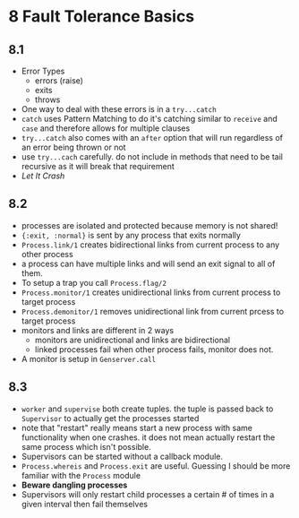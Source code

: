 # 8 Fault Tolerance Basics

## 8.1

* Error Types
  * errors (raise)
  * exits
  * throws
* One way to deal with these errors is in a `try...catch`
* `catch` uses Pattern Matching to do it's catching similar to `receive` and `case` and therefore allows for multiple clauses
* `try...catch` also comes with an `after` option that will run regardless of an error being thrown or not
* use `try...cach` carefully. do not include in methods that need to be tail recursive as it will break that requirement
* *Let It Crash*

## 8.2

* processes are isolated and protected because memory is not shared!
* `{:exit, :normal}` is sent by any process that exits normally
* `Process.link/1` creates bidirectional links from current process to any other process
* a process can have multiple links and will send an exit signal to all of them.
* To setup a trap you call `Process.flag/2`
* `Process.monitor/1` creates unidirectional links from current process to target process
* `Process.demonitor/1` removes unidirectional link from current prcess to target process
* monitors and links are different in 2 ways
  * monitors are unidirectional and links are bidirectional
  * linked processes fail when other process fails, monitor does not.
* A monitor is setup in `Genserver.call`

## 8.3

* `worker` and `supervise` both create tuples. the tuple is passed back to `Supervisor` to actually get the processes started
* note that "restart" really means start a new process with same functionality when one crashes. it does not mean actually restart the same process which isn't possible.
* Supervisors can be started without a callback module.
* `Process.whereis` and `Process.exit` are useful. Guessing I should be more familiar with the `Process` module
* **Beware dangling processes**
* Supervisors will only restart child processes a certain # of times in a given interval then fail themselves
